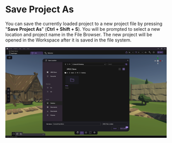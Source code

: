 #  Save Project As 

You can save the currently loaded project to a new project file by pressing "**Save Project As**" (**Ctrl + Shift + S**). You will be prompted to select a new location and project name in the File Browser. The new project will be opened in the Workspace after it is saved in the file system.

![](/img/SaveProjectAs/SaveProjectAs_FileBrowser.png)